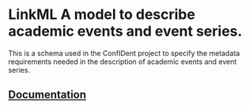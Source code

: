 # LinkML A model to describe academic events and event series.
This is a schema used in the ConfIDent project to specify the metadata requirements needed in the description of academic events and event series.

## [Documentation](https://stroemphi.github.io/ConfIDent-schema/)
